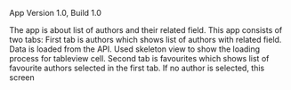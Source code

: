 App Version 1.0, Build 1.0

The app is about list of authors and their related field. 
This app consists of two tabs: 
First tab is authors which shows list of authors with related field. Data is loaded from the API. 
Used skeleton view to show the loading process for tableview cell. 
Second tab is favourites which shows list of favourite authors selected in the first tab. If no author is selected, this screen 
